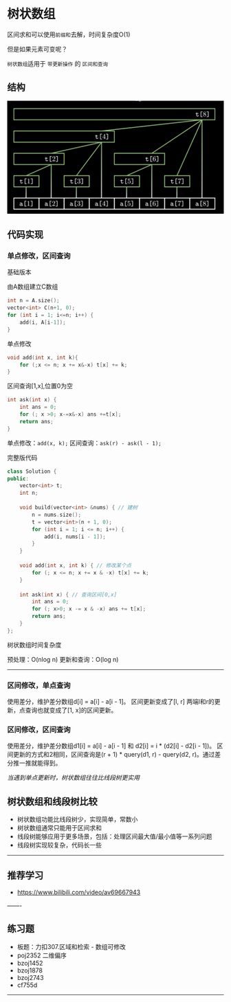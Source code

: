 # 树状数组

区间求和可以使用`前缀和`去解，时间复杂度O(1)

但是如果元素可变呢？

`树状数组`适用于 `带更新操作` 的 `区间和查询`

## 结构

![树状数组](https://raw.githubusercontent.com/muyids/tuchuang/master/tree-arr.png)

## 代码实现

### 单点修改，区间查询

基础版本

由A数组建立C数组

```cpp
int n = A.size();
vector<int> C(n+1, 0);
for (int i = 1; i<=n; i++) {
    add(i, A[i-1]);
}
```

单点修改

```cpp
void add(int x, int k){
    for (;x <= n; x += x&-x) t[x] += k;
}
```

区间查询[1,x],位置0为空

```cpp
int ask(int x) {
    int ans = 0;
    for (; x >0; x-=x&-x) ans +=t[x];
    return ans;
}
```

单点修改：`add(x, k);`
区间查询：`ask(r) - ask(l - 1);`

完整版代码

```cpp
class Solution {
public:
    vector<int> t;
    int n;

    void build(vector<int> &nums) { // 建树
        n = nums.size();
        t = vector<int>(n + 1, 0);
        for (int i = 1; i <= n; i++) {
            add(i, nums[i - 1]);
        }
    }

    void add(int x, int k) { // 修改某个点
        for (; x <= n; x += x & -x) t[x] += k;
    }

    int ask(int x) { // 查询区间[0,x]
        int ans = 0;
        for (; x>0; x -= x & -x) ans += t[x];
        return ans;
    }
};
```


树状数组时间复杂度

预处理：O(nlog n)
更新和查询：O(log n)

---



### 区间修改，单点查询

使用差分，维护差分数组d[i] = a[i] - a[i - 1]。
区间更新变成了[l, r] 两端l和r的更新，点查询也就变成了[1, x]的区间更新。

### 区间修改，区间查询

使用差分，维护差分数组d1[i] = a[i] - a[i - 1] 和 d2[i] = i * (d2[i] - d2[i - 1])。
区间更新的方式和2相同，区间查询是(r + 1) * query(d1, r) - query(d2, r)。通过差分推一推就能得到。

*当遇到单点更新时，树状数组往往比线段树更实用*

## 树状数组和线段树比较

- 树状数组功能比线段树少，实现简单，常数小
- 树状数组通常只能用于区间求和
- 线段树能够应用于更多场景，包括：处理区间最大值/最小值等一系列问题
- 线段树实现较复杂，代码长一些

---

## 推荐学习

- https://www.bilibili.com/video/av69667943

——-

## 练习题

- 板题：力扣307.区域和检索 - 数组可修改
- poj2352
    二维偏序
- bzoj1452
- bzoj1878
- bzoj2743
- cf755d

---
